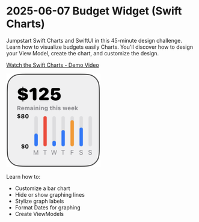 # 2025-06-07 Budget Widget (Swift Charts)

Jumpstart Swift Charts and SwiftUI in this 45-minute design challenge. Learn how to visualize budgets easily Charts. You'll discover how to design your View Model, create the chart, and customize the design.

[Watch the Swift Charts - Demo Video](https://youtu.be/xgVSmJH2l6o)

<img src="SwiftCharts-Hero.png" alt="Swift Charts - Budget Widget" style="width: 250px;"/>

Learn how to:

* Customize a bar chart
* Hide or show graphing lines
* Stylize graph labels
* Format Dates for graphing
* Create ViewModels

